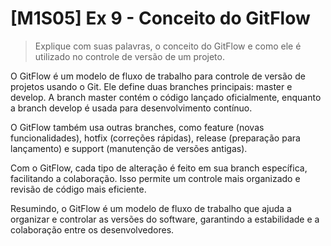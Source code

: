 # [M1S05] Ex 9 - Conceito do GitFlow

> Explique com suas palavras, o conceito do GitFlow e como ele é utilizado no controle de versão de um projeto.

O GitFlow é um modelo de fluxo de trabalho para controle de versão de projetos usando o Git. Ele define duas branches principais: master e develop. A branch master contém o código lançado oficialmente, enquanto a branch develop é usada para desenvolvimento contínuo.

O GitFlow também usa outras branches, como feature (novas funcionalidades), hotfix (correções rápidas), release (preparação para lançamento) e support (manutenção de versões antigas).

Com o GitFlow, cada tipo de alteração é feito em sua branch específica, facilitando a colaboração. Isso permite um controle mais organizado e revisão de código mais eficiente.

Resumindo, o GitFlow é um modelo de fluxo de trabalho que ajuda a organizar e controlar as versões do software, garantindo a estabilidade e a colaboração entre os desenvolvedores.